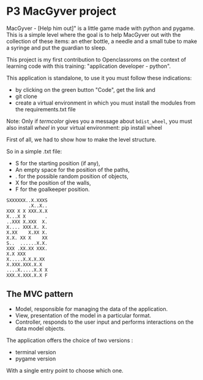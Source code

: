 # P3 MacGyver project

MacGyver - [Help him out]" is a little game made with python and pygame. This is a simple level where the goal is to help MacGyver out with the collection of these items: an ether bottle, a needle and a small tube to make a syringe and put the guardian to sleep.

This project is my first contribution to Openclassroms on the context of learning code with this training: "application developer - python".

This application is standalone, to use it you must follow these indications:
* by clicking on the green button "Code", get the link and
* git clone <link>
* create a virtual environment in which you must install the modules from the requirements.txt file

Note: Only if *termcolor* gives you a message about `bdist_wheel`, you must also install *wheel* in your virtual environment:
pip install wheel

First of all, we had to show how to make the level structure.

So in a simple .txt file:

* S for the starting position (if any),
* An empty space for the position of the paths,
* . for the possible random position of objects,
* X for the position of the walls,
* F for the goalkeeper position.

```
SXXXXXX..X.XXXS
        .X..X..
XXX X X XXX.X.X
X...X X       .
..XXX X.XXX  X.
X.... XXX.X. X.
X.XX    X.XX X.
X.X. XX X    XX
S..  ......X.X.
XXX .XX.XX XXX.
X.X XXX        
X.....X.X.X.XX 
X.XXX.XXX.X.X  
....X.....X.X X
XXX.X.XXX.X.X F
```

## The MVC pattern

* Model, responsible for managing the data of the application.
* View, presentation of the model in a particular format.
* Controller, responds to the user input and performs interactions on the data model objects.

The application offers the choice of two versions :

* terminal version
* pygame version

With a single entry point to choose which one.

